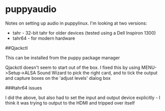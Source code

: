# puppyaudio

Notes on setting up audio in puppylinux. I'm looking at two versions:

- tahr - 32-bit tahr for older devices (tested using a Dell Inspiron 1300)
- tahr64 - for modern hardware

##Qjackctl

This can be installed from the puppy package manager

Qjackctl doesn't seem to start out of the box. I fixed this by using MENU->Setup->ALSA Sound Wizard to pick the right card, and to 
tick the output and capture boxes on the 'adjust levels' dialog box

###tahr64 issues

I did the above, but also had to set the input and output device explicitly - I think it was trying to output to the HDMI and tripped over itself
